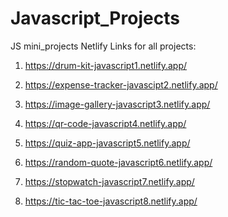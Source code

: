 # Javascript_Projects
JS mini_projects
Netlify Links for all projects:
1) https://drum-kit-javascript1.netlify.app/

2) https://expense-tracker-javascipt2.netlify.app/

3) https://image-gallery-javascript3.netlify.app/

4) https://qr-code-javascript4.netlify.app/

5) https://quiz-app-javascript5.netlify.app/

6) https://random-quote-javascript6.netlify.app/

7) https://stopwatch-javascript7.netlify.app/

8) https://tic-tac-toe-javascript8.netlify.app/
